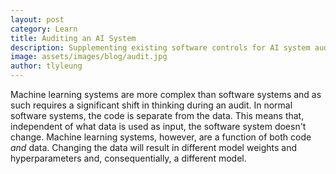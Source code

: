 ```yaml
---
layout: post
category: Learn
title: Auditing an AI System
description: Supplementing existing software controls for AI system audit.
image: assets/images/blog/audit.jpg
author: tlyleung
---
```


Machine learning systems are more complex than software systems and as such requires a significant shift in thinking during an audit. In normal software systems, the code is separate from the data. This means that, independent of what data is used as input, the software system doesn't change. Machine learning systems, however, are a function of both code *and* data. Changing the data will result in different model weights and hyperparameters and, consequentially, a different model.
